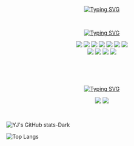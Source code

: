 <div align="center">
  
  [![Typing SVG](https://readme-typing-svg.demolab.com?font=Kode+Mono&weight=600&size=50&duration=1000&pause=5000&color=000BF7&center=true&vCenter=true&repeat=false&random=false&width=440&height=110&lines=YJ's+Github)](https://git.io/typing-svg)
</div>

<br>

<div align="center">
  
  [![Typing SVG](https://readme-typing-svg.demolab.com?font=Kode+Mono&weight=300&duration=1000&pause=5000&color=9100F7&center=true&vCenter=true&repeat=false&random=false&width=440&height=40&lines=%F0%9F%92%BB+Tech+stack+%F0%9F%92%BB)](https://git.io/typing-svg)

  <img src="https://img.shields.io/badge/Python-3766AB?style=flat-square&logo=Python&logoColor=white"/></a>
  <img src="https://img.shields.io/badge/Django-092E20?style=flat-square&logo=Django&logoColor=white"/></a>
  <img src="https://img.shields.io/badge/Java-007396?style=flat-square&logo=java&logoColor=white"/></a>
  <img src="https://img.shields.io/badge/Springboot-6DB33F?style=flat-square&logo=springboot&logoColor=white"/></a>
  <img src="https://img.shields.io/badge/Javascript-ffb13b?style=flat-square&logo=javascript&logoColor=white"/></a>
  <img src="https://img.shields.io/badge/CSS-1572B6?style=flat-square&logo=css3&logoColor=white"/></a>
  <img src="https://img.shields.io/badge/HTML-E34F26?style=flat-square&logo=html5&logoColor=white"/></a>
<br>
  <img src="https://img.shields.io/badge/Mysql-E6B91E?style=flat-square&logo=MySql&logoColor=white"/></a>
  <img src="https://img.shields.io/badge/Spark-E25A1C?style=flat-square&logo=apachespark&logoColor=white"/></a>
  <img src="https://img.shields.io/badge/Airflow-017CEE?style=flat-square&logo=apacheairflow&logoColor=white"/></a>
  <img src="https://img.shields.io/badge/Linux-FCC624?style=flat-square&logo=linux&logoColor=white"/></a>
</div>

<br>
<br>
<br>

<div align="center">

  [![Typing SVG](https://readme-typing-svg.demolab.com?font=Kode+Mono&weight=300&duration=1000&pause=5000&color=9100F7&center=true&vCenter=true&repeat=false&random=false&width=440&height=40&lines=%F0%9F%A7%B8+Tools+%F0%9F%A7%B8)](https://git.io/typing-svg)
  
  <img src="https://img.shields.io/badge/Github-181717?style=flat-square&logo=github&logoColor=white"/></a>
  <img src="https://img.shields.io/badge/Notion-000000?style=flat-square&logo=notion&logoColor=white"/></a>
</div>

<br>

![YJ's GitHub stats-Dark](https://github-readme-stats.vercel.app/api?username=yejuPark&show_icons=true&hide_title=true&rank_icon=github&theme=dark#gh-dark-mode-only)



![Top Langs](https://github-readme-stats.vercel.app/api/top-langs/?username=yejuPark&layout=compact&theme=dark#gh-dark-mode-only)
